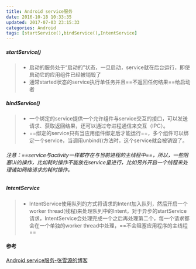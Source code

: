```yaml
---
title: Android service服务
date: 2016-10-18 10:33:35
updated: 2017-07-03 23:15:33categories: Android
tags: [startService(),bindService(),IntentService]
---
```

##### startService() 
>* 启动的服务处于“启动的”状态，一旦启动，service就在后台运行，即使启动它的应用组件已经被销毁了
>* 通常started状态的service执行单任务并且==不返回任何结果==给启动者
##### bindService()
>* 一个绑定的service提供一个允许组件与service交互的接口，可以发送请求、获取返回结果，还可以通过夸进程通信来交互（IPC）。
>* ==绑定的service只有当应用组件绑定后才能运行==，多个组件可以绑定一个service，当调用unbind()方法时，这个service就会被销毁了。

###### 注意：==service与activity一样都存在与当前进程的主线程中==，所以，一些阻塞UI的操作，比如耗时操作不能放在service里进行，比如另外开启一个线程来处理诸如网络请求的耗时操作。
##### IntentService
>* IntentService使用队列的方式将请求的Intent加入队列，然后开启一个worker thread(线程)来处理队列中的Intent，对于异步的startService请求，IntentService会处理完成一个之后再处理第二个，每一个请求都会在一个单独的worker thread中处理，==不会阻塞应用程序的主线程==
#### 参考
[Android service服务-张雪源的博客](http://qushouxichuan.com/blog/article/51)
